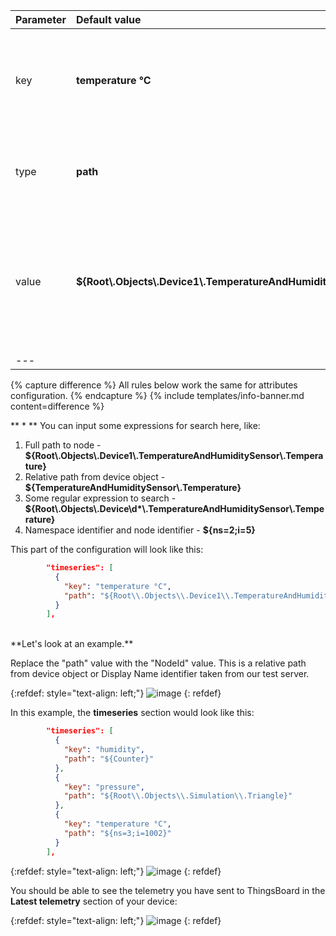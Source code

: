 | **Parameter** | **Default value**                                                            | **Description**                                                                                                 |
|:--------------|:-----------------------------------------------------------------------------|-----------------------------------------------------------------------------------------------------------------|
| key           | **temperature °C**                                                           | Tag, that will be interpreted as telemetry for ThingsBoard platform instance.                                   |
| type          | **path**                                                                     | Source of the value (can be [path](#path-types), [identifier](#identifier-types) or constant).                  |
| value         | **${Root\\.Objects\\.Device1\\.TemperatureAndHumiditySensor\\.Temperature}** | Name of the variable in the OPC-UA object is used for looking up the value within a specific variable. ** \* ** |
| ---           |                                                                              |                                                                                                                 |

{% capture difference %}
All rules below work the same for attributes configuration.
{% endcapture %}
{% include templates/info-banner.md content=difference %}

** \* ** You can input some expressions for search here, like:
1. Full path to node - **${Root\\.Objects\\.Device1\\.TemperatureAndHumiditySensor\\.Temperature}**
2. Relative path from device object - **${TemperatureAndHumiditySensor\\.Temperature}** 
3. Some regular expression to search - **${Root\\.Objects\\.Device\\d\*\\.TemperatureAndHumiditySensor\\.Temperature}**
4. Namespace identifier and node identifier - **${ns=2;i=5}**

This part of the configuration will look like this:  

```json
        "timeseries": [
          {
            "key": "temperature °C",
            "path": "${Root\\.Objects\\.Device1\\.TemperatureAndHumiditySensor\\.Temperature}"
          }
        ],
```

<br>
**Let's look at an example.**

Replace the "path" value with the "NodeId" value. This is a relative path from device object or Display Name identifier taken from our test server.
<br>

{:refdef: style="text-align: left;"}
![image](/images/gateway/opc-ua-simulation-server-4.png)
{: refdef}

In this example, the **timeseries** section would look like this:

```json
        "timeseries": [
          {
            "key": "humidity",
            "path": "${Counter}"
          },
          {
            "key": "pressure",
            "path": "${Root\\.Objects\\.Simulation\\.Triangle}"
          },
          {
            "key": "temperature °C",
            "path": "${ns=3;i=1002}"
          }
        ],
```

{:refdef: style="text-align: left;"}
![image](/images/gateway/opc-ua-configuration-4.png)
{: refdef}

You should be able to see the telemetry you have sent to ThingsBoard in the **Latest telemetry** section of your device:

{:refdef: style="text-align: left;"}
![image](/images/gateway/gateway-opc-ua-attributes-3.png)
{: refdef}

